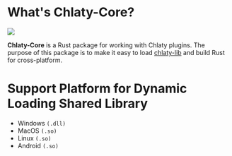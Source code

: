 # What's Chlaty-Core?

<div>
    <a href="https://chlaty.gitbook.io/chlaty-docs">
        <img src="https://img.shields.io/badge/docs-GitBook-blue?style=for-the-badge&color=blue" />
    </a>
</div>

**Chlaty-Core** is a Rust package for working with Chlaty plugins. 
The purpose of this package is to make it easy to load [chlaty-lib](https://github.com/orgs/chlaty/repositories?q=%23chlaty-lib) 
and build Rust for cross-platform.

# Support Platform for Dynamic Loading Shared Library
- Windows `(.dll)`
- MacOS `(.so)`
- Linux `(.so)`
- Android `(.so)`
